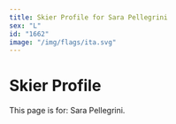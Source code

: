 ```yaml
---
title: Skier Profile for Sara Pellegrini
sex: "L"
id: "1662"
image: "/img/flags/ita.svg" 
---
```


# Skier Profile

This page is for: Sara Pellegrini.
    